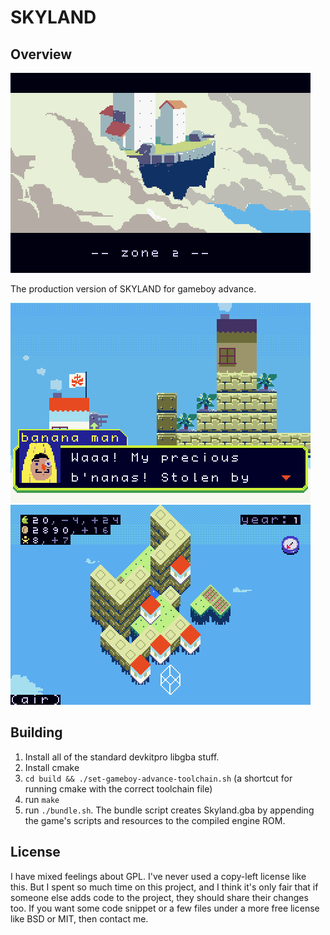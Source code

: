 # SKYLAND


## Overview

<img src="imgs_for_readme/header.png"/>

The production version of SKYLAND for gameboy advance.

<img src="imgs_for_readme/dialog.png"/>

<img src="imgs_for_readme/macro.png"/>

## Building

1) Install all of the standard devkitpro libgba stuff.
2) Install cmake
3) `cd build && ./set-gameboy-advance-toolchain.sh` (a shortcut for running cmake with the correct toolchain file)
4) run `make`
5) run `./bundle.sh`. The bundle script creates Skyland.gba by appending the game's scripts and resources to the compiled engine ROM.

## License

I have mixed feelings about GPL. I've never used a copy-left license like this. But I spent so much time on this project, and I think it's only fair that if someone else adds code to the project, they should share their changes too. If you want some code snippet or a few files under a more free license like BSD or MIT, then contact me.